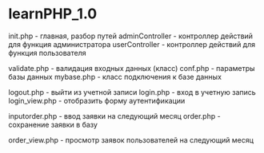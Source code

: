 # learnPHP_1.0

init.php - главная, разбор путей
adminController - контроллер действий для функция администратора
userController - контроллер действий для функция пользователя

validate.php - валидация входных данных (класс)
conf.php - параметры базы данных
mybase.php - класс подключения к базе данных

logout.php - выйти из учетной записи
login.php - вход в учетную запись
login_view.php - отобразить форму аутентификации

inputorder.php - ввод заявки на следующий месяц
order.php - сохранение заявки в базу

order_view.php - просмотр заявок пользователей на следующий месяц
